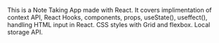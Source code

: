 This is a Note Taking App made with React. It covers implimentation  of context API, React Hooks, components, props, useState(), useffect(), handling HTML input in React. CSS styles with Grid and flexbox. Local storage API.
